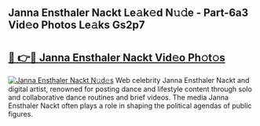 ## Janna Ensthaler Nackt Le𝚊k𝚎d N𝚞𝚍e - Part-6a3 Vid𝚎o Photos Le𝚊ks Gs2p7

# <h2><a href="http://fb9t60.evod.top/?m=Janna+Ensthaler+Nackt">🔗 👉🔴 Janna Ensthaler Nackt Vid𝚎o Ph𝚘t𝚘s</a></h2>

[![Janna Ensthaler Nackt N𝚞d𝚎s](https://i.imgur.com/8V9OHl7.gif)](http://fb9t60.evod.top/?m=Janna+Ensthaler+Nackt)
Web celebrity Janna Ensthaler Nackt and digital artist, renowned for posting dance and lifestyle content through solo and collaborative dance routines and brief videos. The media Janna Ensthaler Nackt often plays a role in shaping the political agendas of public figures. 
